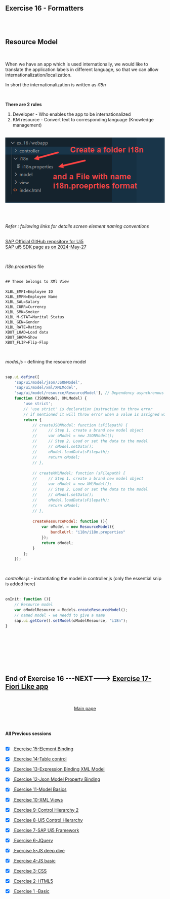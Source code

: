 ## Exercise 16 - Formatters


</br></br>

## Resource Model

</br>

When we have an app which is used internationally, we would like to translate the application labels in different language, so that we can allow internationalization/localization.

In short the internationalization is written as *i18n*

</br>

**There are 2 rules**

 1. Developer - Who enables the app to be internationalized 
 2. KM resource - Convert text to corresponding language (Knowledge management)

</br>

<img src="./files/ui5e16-1.png" >

</br></br>

*Refer : following links for details screen element naming conventions* 

</br> [SAP Official GitHub repository for Ui5](https://github.com/SAP/openui5/blob/master/src/sap.m/test/sap/m/demokit/theming/webapp/i18n/i18n.properties)
</br> [SAP ui5 SDK page as on 2024-May-27](https://sapui5.hana.ondemand.com/sdk/#/topic/582ce93d326540f59d149031a44d5fb0)

</br>

*i18n.properties* file 

```i18n

## These belongs to XMl View

XLBL_EMPI=Employee ID
XLBL_EMPN=Employee Name
XLBL_SAL=Salary
XLBL_CURR=Currency
XLBL_SMK=Smoker
XLBL_M-STAT=Marital Status
XLBL_GEN=Gender
XLBL_RATE=Rating
XBUT_LOAD=Load data
XBUT_SHOW=Show
XBUT_FLIP=Flip-Flop

```

</br>

*model.js* - defining the resource model

```js

sap.ui.define([
    'sap/ui/model/json/JSONModel',
    'sap/ui/model/xml/XMLModel',   
    'sap/ui/model/resource/ResourceModel'], // Dependency asynchronous module definition (AMD)
    function (JSONModel, XMLModel) {
        'use strict';
        // 'use strict' is declaration instruction to throw error 
        // if mentioned it will throw error when a value is assigned without declaration
        return {
            // createJSONModel: function (sFilepath) {
            //     // Step 1. create a brand new model object
            //     var oModel = new JSONModel();
            //     // Step 2. Load or set the data to the model
            //     // oModel.setData();
            //     oModel.loadData(sFilepath);
            //     return oModel;
            // },
       
            // createXMLModel: function (sFilepath) {
            //     // Step 1. create a brand new model object
            //     var oModel = new XMLModel();
            //     // Step 2. Load or set the data to the model
            //     // oModel.setData();
            //     oModel.loadData(sFilepath);
            //     return oModel;
            // },

            createResourceModel: function (){
                var oModel = new ResourceModel({
                    bundleUrl: "i18n/i18n.properties"
                });
                return oModel;
            }
        };
    });


```

</br>

*controller.js* - instantiating the model in controller.js (only the essential snip is added here)

```js

onInit: function (){
    // Resource model 
    var oModelResource = Models.createResourceModel();
    // named model - we needd to give a name
    sap.ui.getCore().setModel(oModelResource, "i18n");
}

```



</br></br>
</br></br>
</br></br>

## End of Exercise 16 ---NEXT---> <a href="https://github.com/Octavius-Dante/Arthelais/tree/main/ex_17"> Exercise 17-Fiori Like app </a>
</br>
<p align="center"> <a href="https://github.com/Octavius-Dante/Arthelais/tree/main"> Main page </a> </p>


</br></br>

**All Previous sessions**
</br></br>
<!-- 
- [x] <a href="https://github.com/Octavius-Dante/Arthelais/tree/main/ex_37"> Exercise 37-Deploy app to launchpad</a>
- [x] <a href="https://github.com/Octavius-Dante/Arthelais/tree/main/ex_36"> Exercise 36-WebIde and Git integration</a>
- [x] <a href="https://github.com/Octavius-Dante/Arthelais/tree/main/ex_35"> Exercise 35-POST, GET and DELETE from Fiori</a>
- [x] <a href="https://github.com/Octavius-Dante/Arthelais/tree/main/ex_34"> Exercise 34-GET and Connect</a>
- [x] <a href="https://github.com/Octavius-Dante/Arthelais/tree/main/ex_33"> Exercise 33-Fiori Project Connect Odata</a>
- [x] <a href="https://github.com/Octavius-Dante/Arthelais/tree/main/ex_32"> Exercise 32-Connectivity</a>
- [x] <a href="https://github.com/Octavius-Dante/Arthelais/tree/main/ex_31"> Exercise 31-Function Import and Images</a>
- [x] <a href="https://github.com/Octavius-Dante/Arthelais/tree/main/ex_30"> Exercise 30-implementing CRUD</a>
- [x] <a href="https://github.com/Octavius-Dante/Arthelais/tree/main/ex_29"> Exercise 29-Implementing GET</a>
- [x] <a href="https://github.com/Octavius-Dante/Arthelais/tree/main/ex_28"> Exercise 28-Create A Gateway Project</a>
- [x] <a href="https://github.com/Octavius-Dante/Arthelais/tree/main/ex_27"> Exercise 27-Odata GET</a>
- [x] <a href="https://github.com/Octavius-Dante/Arthelais/tree/main/ex_26"> Exercise 26-Fiori Deployments</a>
- [x] <a href="https://github.com/Octavius-Dante/Arthelais/tree/main/ex_25"> Exercise 25-Fragments Deep dive</a>
- [x] <a href="https://github.com/Octavius-Dante/Arthelais/tree/main/ex_24"> Exercise 24-Fragments</a>
- [x] <a href="https://github.com/Octavius-Dante/Arthelais/tree/main/ex_23"> Exercise 23-Icon Tab bar</a>
- [x] <a href="https://github.com/Octavius-Dante/Arthelais/tree/main/ex_22"> Exercise 22-Route matched Handlers</a>
- [x] <a href="https://github.com/Octavius-Dante/Arthelais/tree/main/ex_21"> Exercise 21-Router Basics</a>
- [x] <a href="https://github.com/Octavius-Dante/Arthelais/tree/main/ex_20"> Exercise 20-Filters on List mode</a>
- [x] <a href="https://github.com/Octavius-Dante/Arthelais/tree/main/ex_19"> Exercise 19-Manifest JSON</a>
- [x] <a href="https://github.com/Octavius-Dante/Arthelais/tree/main/ex_18"> Exercise 18-List Control</a>
- [x] <a href="https://github.com/Octavius-Dante/Arthelais/tree/main/ex_17"> Exercise 17-Fiori Lite app</a>
- [x] <a href="https://github.com/Octavius-Dante/Arthelais/tree/main/ex_16"> Exercise 16-Formatters </a> -->
- [x] <a href="https://github.com/Octavius-Dante/Arthelais/tree/main/ex_15"> Exercise 15-Element Binding</a>
- [x] <a href="https://github.com/Octavius-Dante/Arthelais/tree/main/ex_14"> Exercise 14-Table control</a>
- [x] <a href="https://github.com/Octavius-Dante/Arthelais/tree/main/ex_13"> Exercise 13-Expression Binding XML Model</a>
- [x] <a href="https://github.com/Octavius-Dante/Arthelais/tree/main/ex_12"> Exercise 12-Json Model Property Binding</a>
- [x] <a href="https://github.com/Octavius-Dante/Arthelais/tree/main/ex_11"> Exercise 11-Model Basics </a>
- [x] <a href="https://github.com/Octavius-Dante/Arthelais/tree/main/ex_10"> Exercise 10-XML Views </a>
- [x] <a href="https://github.com/Octavius-Dante/Arthelais/tree/main/ex_9"> Exercise 9-Control Hierarchy 2</a>
- [x] <a href="https://github.com/Octavius-Dante/Arthelais/tree/main/ex_8"> Exercise 8-Ui5 Control Hierarchy </a>
- [x] <a href="https://github.com/Octavius-Dante/Arthelais/tree/main/ex_7"> Exercise 7-SAP Ui5 Framework </a>
- [x] <a href="https://github.com/Octavius-Dante/Arthelais/tree/main/ex_6"> Exercise 6-JQuery </a>
- [x] <a href="https://github.com/Octavius-Dante/Arthelais/tree/main/ex_5"> Exercise 5-JS deep dive </a>
- [x] <a href="https://github.com/Octavius-Dante/Arthelais/tree/main/ex_4"> Exercise 4-JS basic </a>
- [x] <a href="https://github.com/Octavius-Dante/Arthelais/tree/main/ex_3"> Exercise 3-CSS </a>
- [x] <a href="https://github.com/Octavius-Dante/Arthelais/tree/main/ex_2"> Exercise 2-HTML5</a>
- [x] <a href="https://github.com/Octavius-Dante/Arthelais/tree/main/ex_1"> Exercise 1 -Basic </a>


<!--

<details>
<summary> <b> ALL CODE CHANGES - TODAY SESSION </b> </summary>
</br>
</br>

</br>
</br>
<img src="./files/capmd12-96a.png" >
</br>
</br>
</details>

-->